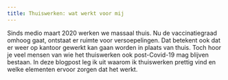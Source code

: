 ```yaml
---
title: Thuiswerken: wat werkt voor mij
---
```

Sinds medio maart 2020 werken we massaal thuis. Nu de vaccinatiegraad omhoog gaat, ontstaat er ruimte voor versoepelingen. Dat betekent ook dat er weer op kantoor gewerkt kan gaan worden in plaats van thuis. Toch hoor je veel mensen van wie het thuiswerken ook post-Covid-19 mag blijven bestaan. In deze blogpost leg ik uit waarom ik thuiswerken prettig vind en welke elementen ervoor zorgen dat het werkt.

